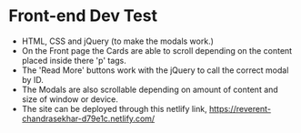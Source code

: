 # Front-end Dev Test
* HTML, CSS and jQuery (to make the modals work.)
* On the Front page the Cards are able to scroll depending on the content placed inside there 'p' tags.
* The 'Read More' buttons work with the jQuery to call the correct modal by ID.
* The Modals are also scrollable depending on amount of content and size of window or device.
* The site can be deployed through this netlify link, https://reverent-chandrasekhar-d79e1c.netlify.com/